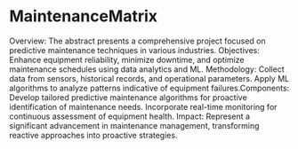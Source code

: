 # MaintenanceMatrix
Overview: The abstract presents a comprehensive project focused on predictive maintenance techniques in various industries.​
Objectives: Enhance equipment reliability, minimize downtime, and optimize maintenance schedules using data analytics and ML.​
Methodology: Collect data from sensors, historical records, and operational parameters. Apply ML algorithms to analyze patterns indicative of equipment failures.​
Components: Develop tailored predictive maintenance algorithms for proactive identification of maintenance needs. Incorporate real-time monitoring for continuous assessment of equipment health.​
Impact: Represent a significant advancement in maintenance management, transforming reactive approaches into proactive strategies.
